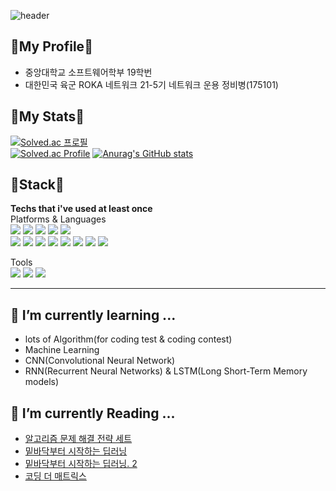 ![header](https://capsule-render.vercel.app/api?type=Waving&color=0:30E8BF,100:FF8235&height=200&section=footer&text=Sangyun_Lee&fontColor=FFFFFF&fontSize=70)  

## 🤑My Profile🤑
<ul>
  <li>중앙대학교 소프트웨어학부 19학번</li>
  <li>대한민국 육군 ROKA 네트워크 21-5기 네트워크 운용 정비병(175101)</li>
</ul>  

## 💚My Stats💚
[![Solved.ac 프로필](http://mazassumnida.wtf/api/mini/generate_badge?boj=hermit236)](https://solved.ac/hermit236)  
[![Solved.ac Profile](http://mazassumnida.wtf/api/v2/generate_badge?boj=hermit236)](https://solved.ac/hermit236/)
[![Anurag's GitHub stats](https://github-readme-stats.vercel.app/api?username=falconlee236&show_icons=true&theme=react)](https://github.com/anuraghazra/github-readme-stats)  

## 💪Stack💪
<strong>Techs that i've used at least once<br></strong>
Platforms & Languages  
<img src="https://img.shields.io/badge/Android-3DDC84?style=flat-square&logo=Android&logoColor=white"/>
<img src="https://img.shields.io/badge/MySQL-4479A1?style=flat-square&logo=MySQL&logoColor=white"/>
<img src="https://img.shields.io/badge/TensorFlow-FF6F00?style=flat-square&logo=TensorFlow&logoColor=white"/>
<img src="https://img.shields.io/badge/PyTorch-EE4C2C?style=flat-square&logo=PyTorch&logoColor=white"/>
<img src="https://img.shields.io/badge/scikit_learn-F7931E?style=flat-square&logo=scikit-learn&logoColor=white"/></br>
<img src="https://img.shields.io/badge/Python-3776AB?style=flat-square&logo=Python&logoColor=white"/>
<img src="https://img.shields.io/badge/Java-007396?style=flat-square&logo=Java&logoColor=white"/>
<img src="https://img.shields.io/badge/C-A8B9CC?style=flat-square&logo=C&logoColor=white"/>
<img src="https://img.shields.io/badge/C++-00599C?style=flat-square&logo=C%2B%2B&logoColor=white"/>
<img src="https://img.shields.io/badge/HTML5-E34F26?style=flat-square&logo=html5&logoColor=white"/>
<img src="https://img.shields.io/badge/CSS3-1572B6?style=flat-square&logo=css3&logoColor=white"/>
<img src="https://img.shields.io/badge/JavaScript-F7DF1E?style=flat-square&logo=JavaScript&logoColor=white"/>
<img src="https://img.shields.io/badge/Kotlin-0095D5?style=flat-square&logo=Kotlin&logoColor=white"/>

Tools  
<img src="https://img.shields.io/badge/Google Colab-F9AB00?style=flat-square&logo=Google Colab&logoColor=white"/>
<img src="https://img.shields.io/badge/PyCharm-000000?style=flat-square&logo=PyCharm&logoColor=white"/>
<img src="https://img.shields.io/badge/Kaggle-20BEFF?style=flat-square&logo=Kaggle&logoColor=white"/>
<hr/>

## 🌱 I’m currently learning ...
<ul>
  <li>lots of Algorithm(for coding test & coding contest)</li>
  <li>Machine Learning</li>
  <li>CNN(Convolutional Neural Network)</li>
  <li>RNN(Recurrent Neural Networks) & LSTM(Long Short-Term Memory models)</li>
</ul>

## 📗 I’m currently Reading ...
<ul>
  <li><a href="http://www.kyobobook.co.kr/product/detailViewKor.laf?ejkGb=KOR&mallGb=KOR&barcode=9788966260546&orderClick=LEA&Kc=">알고리즘 문제 해결 전략 세트</li>
  <li><a href="http://www.kyobobook.co.kr/product/detailViewKor.laf?ejkGb=KOR&mallGb=KOR&barcode=9788968484636&orderClick=LEa&Kc=">밑바닥부터 시작하는 딥러닝</li>
    <li><a href="http://www.kyobobook.co.kr/product/detailViewKor.laf?mallGb=KOR&ejkGb=KOR&barcode=9791162241745&orderClick=JGJ">밑바닥부터 시작하는 딥러닝. 2</li>
  <li><a href="http://www.kyobobook.co.kr/product/detailViewKor.laf?mallGb=KOR&ejkGb=KOR&barcode=9791195149292&orderClick=LIS&Kc=">코딩 더 매트릭스</li>
</ul>
<!--
**falconlee236/falconlee236** is a ✨ _special_ ✨ repository because its `README.md` (this file) appears on your GitHub profile.

Here are some ideas to get you started:

- 🔭 I’m currently working on ...
- 🌱 I’m currently learning ...
- 👯 I’m looking to collaborate on ...
- 🤔 I’m looking for help with ...
- 💬 Ask me about ...
- 📫 How to reach me: ...
- 😄 Pronouns: ...
- ⚡ Fun fact: ...
-->
